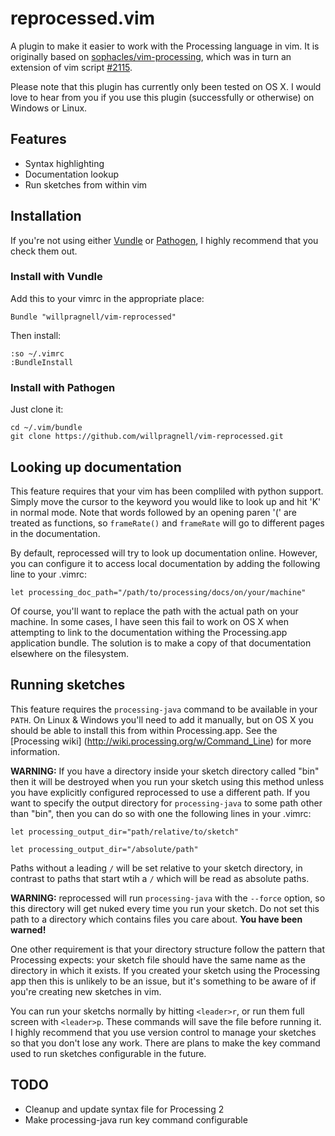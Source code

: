 # reprocessed.vim

A plugin to make it easier to work with the Processing language in vim.
It is originally based on
[sophacles/vim-processing](https://github.com/sophacles/vim-processing),
which was in turn an extension of vim script
[#2115](http://www.vim.org/scripts/script.php?script_id=2115).

Please note that this plugin has currently only been tested on OS X.
I would love to hear from you if you use this plugin (successfully or
otherwise) on Windows or Linux.

## Features

* Syntax highlighting
* Documentation lookup
* Run sketches from within vim

## Installation

If you're not using either [Vundle](https://github.com/gmarik/vundle)
or [Pathogen](https://github.com/tpope/vim-pathogen),
I highly recommend that you check them out.

### Install with Vundle

Add this to your vimrc in the appropriate place:

    Bundle "willpragnell/vim-reprocessed"

Then install:

    :so ~/.vimrc
    :BundleInstall

### Install with Pathogen

Just clone it:

    cd ~/.vim/bundle
    git clone https://github.com/willpragnell/vim-reprocessed.git

## Looking up documentation

This feature requires that your vim has been compliled with python support.
Simply move the cursor to the keyword you would like to look up and hit 'K' in
normal mode. Note that words followed by an opening paren '(' are treated as
functions, so `frameRate()` and `frameRate` will go to different pages in the
documentation.

By default, reprocessed will try to look up documentation online. However, you
can configure it to access local documentation by adding the following line to
your .vimrc:

    let processing_doc_path="/path/to/processing/docs/on/your/machine"

Of course, you'll want to replace the path with the actual path on your machine.
In some cases, I have seen this fail to work on OS X when attempting to link to
the documentation withing the Processing.app application bundle. The solution is
to make a copy of that documentation elsewhere on the filesystem.

## Running sketches

This feature requires the `processing-java` command to be available in your
`PATH`. On Linux & Windows you'll need to add it manually, but on OS X you should
be able to install this from within Processing.app. See the [Processing wiki]
(http://wiki.processing.org/w/Command_Line) for more information.

__WARNING:__ If you have a directory inside your sketch directory called "bin"
then it will be destroyed when you run your sketch using this method unless you
have explicitly configured reprocessed to use a different path.
If you want to specify the output directory for `processing-java` to some path
other than "bin", then you can do so with one the following lines in your .vimrc:

    let processing_output_dir="path/relative/to/sketch"

    let processing_output_dir="/absolute/path"

Paths without a leading `/` will be set relative to your sketch directory, in
contrast to paths that start wtih a `/` which will be read as absolute paths.

__WARNING:__ reprocessed will run `processing-java` with the `--force` option, so
this directory will get nuked every time you run your sketch. Do not set this path
to a directory which contains files you care about. __You have been warned!__

One other requirement is that your directory structure follow the pattern that
Processing expects: your sketch file should have the same name as the directory
in which it exists. If you created your sketch using the Processing app then
this is unlikely to be an issue, but it's something to be aware of if you're
creating new sketches in vim.

You can run your sketchs normally by hitting `<leader>r`, or run them full screen
with `<leader>p`. These commands will save the file before running it. I highly
recommend that you use version control to manage your sketches so that you don't
lose any work. There are plans to make the key command used to run sketches
configurable in the future.

## TODO

* Cleanup and update syntax file for Processing 2
* Make processing-java run key command configurable

